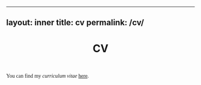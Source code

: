 <head>

<!-- Favicons -->
  <link rel="icon" type="image/png" href="favicon.png">
</head>

---
layout: inner
title: cv
permalink: /cv/
---

# <center> CV </center>

<p>&nbsp;
</p>

<p style="font-size:14px;font-family: Times New Roman">
You can find my <i>curriculum vitae</i> <a href="https://drive.google.com/file/d/1YCHajVa2H_Srx2DMKxyvM1FThWdP848C/view?usp=sharing"><u>here</u></a>.
  </p>
